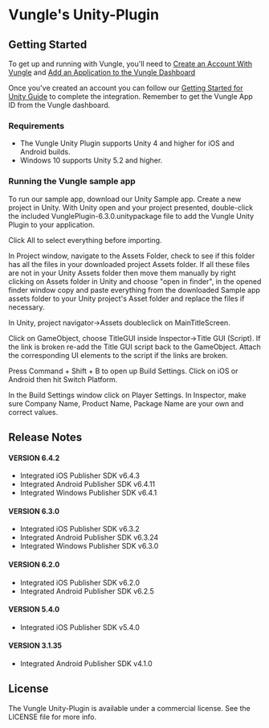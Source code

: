 # Vungle's Unity-Plugin

## Getting Started
To get up and running with Vungle, you'll need to [Create an Account With Vungle](https://v.vungle.com/dashboard) and [Add an Application to the Vungle Dashboard](https://support.vungle.com/hc/en-us/articles/210468678)

Once you've created an account you can follow our [Getting Started for Unity Guide](https://support.vungle.com/hc/en-us/articles/360003455452) to complete the integration. Remember to get the Vungle App ID from the Vungle dashboard.

### Requirements
* The Vungle Unity Plugin supports Unity 4 and higher for iOS and Android builds.
* Windows 10 supports Unity 5.2 and higher.

### Running the Vungle sample app
To run our sample app, download our Unity Sample app.  Create a new project in Unity.  With Unity open and your project presented, double-click the included VunglePlugin-6.3.0.unitypackage file to add the Vungle Unity Plugin to your application.

Click All to select everything before importing.

In Project window, navigate to the Assets Folder, check to see if this folder has all the files in your downloaded project Assets folder.  If all these files are not in your Unity Assets folder then move them manually by right clicking on Assets folder in Unity and choose "open in finder", in the opened finder window copy and paste everything from the downloaded Sample app assets folder to your Unity project's Asset folder and replace the files if necessary.

In Unity, project navigator->Assets doubleclick on MainTitleScreen.

Click on GameObject, choose TitleGUI inside Inspector->Title GUI (Script). If the link is broken re-add the Title GUI script back to the GameObject. Attach the corresponding UI elements to the script if the links are broken.

Press Command + Shift + B to open up Build Settings.  Click on iOS or Android then hit Switch Platform.

In the Build Settings window click on Player Settings.  In Inspector, make sure Company Name, Product Name, Package Name are your own and correct values.

## Release Notes

#### VERSION 6.4.2
* Integrated iOS Publisher SDK v6.4.3
* Integrated Android Publisher SDK v6.4.11
* Integrated Windows Publisher SDK v6.4.1

#### VERSION 6.3.0
* Integrated iOS Publisher SDK v6.3.2
* Integrated Android Publisher SDK v6.3.24
* Integrated Windows Publisher SDK v6.3.0

#### VERSION 6.2.0
* Integrated iOS Publisher SDK v6.2.0
* Integrated Android Publisher SDK v6.2.5

#### VERSION 5.4.0
* Integrated iOS Publisher SDK v5.4.0

#### VERSION 3.1.35
* Integrated Android Publisher SDK v4.1.0

## License
The Vungle Unity-Plugin is available under a commercial license. See the LICENSE file for more info.
